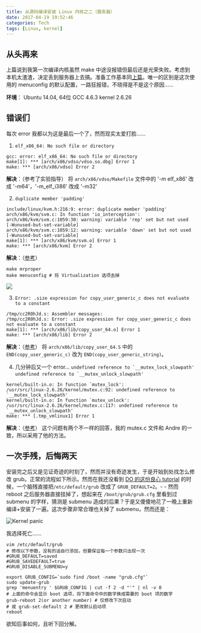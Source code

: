 ```yaml
---
title: 从源码编译安装 Linux 内核之二（服务器）
date: 2017-04-19 19:52:46
categories: Tech
tags: [Linux, kernel]
---
```

## 从头再来
上篇说到我第一次编译内核虽然 make 中途没报错但最后还是光荣失败。考虑到本机太渣渣，决定丢到服务器上去搞。准备工作基本同[上篇]()。唯一的区别是这次使用的 menuconfig 的默认配置，一路狂报错，不晓得是不是这个原因……

**环境**：
Ubuntu 14.04,  64位
GCC 4.6.3
kernel 2.6.26

<!--more-->

## 错误们

每次 error 我都以为这是最后一个了，然而现实太爱打脸……

1.  `elf_x86_64: No such file or directory`
```
gcc: error: elf_x86_64: No such file or directory
make[1]: *** [arch/x86/vdso/vdso.so.dbg] Error 1
make: *** [arch/x86/vdso] Error 2
```
**解决**：（参考了实验指导）
将 `arch/x86/vdso/Makefile` 文件中的 '-m elf_x86' 改成 '-m64'，'-m_elf_i386' 改成 '-m32'

2. `duplicate member 'padding'`
```
include/linux/kvm.h:216:9: error: duplicate member 'padding'
arch/x86/kvm/svm.c: In function 'io_interception':
arch/x86/kvm/svm.c:1059:30: warning: variable 'rep' set but not used [-Wunused-but-set-variable]
arch/x86/kvm/svm.c:1059:12: warning: variable 'down' set but not used [-Wunused-but-set-variable]
make[1]: *** [arch/x86/kvm/svm.o] Error 1
make: *** [arch/x86/kvm] Error 2
```

**解决**：（[参考](http://www.cnblogs.com/openusb/archive/2013/03/08/2949346.html)）

```
make mrproper
make menuconfig # 将 Virtualization 选项去掉
```
![](http://ooie9cjod.bkt.clouddn.com/17-4-19/24647608-file_1492604513822_8283.png)

3. `Error: .size expression for copy_user_generic_c does not evaluate to a constant`
```
/tmp/cc2R0hJd.s: Assembler messages:
/tmp/cc2R0hJd.s: Error: .size expression for copy_user_generic_c does not evaluate to a constant
make[1]: *** [arch/x86/lib/copy_user_64.o] Error 1
make: *** [arch/x86/lib] Error 2
```
**解决**：（[参考](http://stackoverflow.com/questions/23194840/linux-2-6-24-kernel-compilation-error-size-expression-for-copy-user-generic-c-d)）
将 `arch/x86/lib/copy_user_64.S` 中的 `END(copy_user_generic_c)` 改为 `END(copy_user_generic_string)`。

4. 几分钟后又一个 error…
   ``undefined reference to `__mutex_lock_slowpath'``
   ``undefined reference to `__mutex_unlock_slowpath'``
```
kernel/built-in.o: In function `mutex_lock':
/usr/src/linux-2.6.26/kernel/mutex.c:92: undefined reference to `__mutex_lock_slowpath'
kernel/built-in.o: In function `mutex_unlock':
/usr/src/linux-2.6.26/kernel/mutex.c:117: undefined reference to `__mutex_unlock_slowpath'
make: *** [.tmp_vmlinux1] Error 1
```
**解决**：（[参考](http://stackoverflow.com/questions/17691736/how-can-i-rectify-error-undefined-reference-to-mutex-lock-slowpath-during-ke)）
这个问题有两个不一样的回答，我的 mutex.c 文件和  Andre 的一致，所以采用了他的方法。

## 一次手残，后悔两天

安装完之后又是见证奇迹的时刻了，然而并没有奇迹发生，于是开始到处找怎么修改 grub。正常的流程如下所示。然而在我还没看到 [DO 的这份良心 tutorial](https://www.digitalocean.com/community/tutorials/how-to-update-a-digitalocean-server-s-kernel) 的时候，一个脑残直接把`/etc/default/grub` 改成了 `GRUB_DEFAULT=2`。- - 然而 reboot 之后服务器直接挂掉了，想起来在 `/boot/grub/grub.cfg` 里看到过  submenu 的字样，猜测是 submenu 造成的后果？于是又傻傻地花了一晚上重新编译+安装了一遍。这次步骤非常合理也关掉了 submenu，然而还是：

![Kernel panic](http://ooie9cjod.bkt.clouddn.com/17-4-19/42962749-file_1492614037636_f29a.png)

我选择死亡……

```
vim /etc/default/grub
# 修改以下参数，没有的话自行添加，但要保证每一个参数只出现一次
#GRUB_DEFAULT=saved
#GRUB_SAVEDEFAULT=true
#GRUB_DISABLE_SUBMENU=y

export GRUB_CONFIG=`sudo find /boot -name "grub.cfg"`
sudo update-grub
grep 'menuentry ' $GRUB_CONFIG | cut -f 2 -d "'" | nl -v 0
# 上面的命令会显示 boot 选项，将下面命令中的数字换成需要的 boot 项的数字
grub-reboot 2(or another number) # 仅修改下次启动
# 或 grub-set-default 2 # 更改默认启动项
reboot
```

欲知后事如何，且听下回分解。